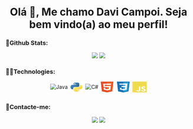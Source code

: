 <h1 align="center">Olá 👋, Me chamo Davi Campoi. Seja bem vindo(a) ao meu perfil!</h1>

<h3>🌠Github Stats:</h3>
  
<p align="center" flex-direction="column">
  <img width="43%" src="https://github-readme-stats.vercel.app/api?username=DaviCampoi&show_icons=true&title_color=3BC4D1&text_color=3BC4D1&bg_color=171717&icon_color=277E86&rank_icon=github" />
  <img width="38%" src="https://github-readme-stats.vercel.app/api/top-langs/?username=DaviCampoi&layout=compact&title_color=3BC4D1&text_color=3BC4D1&bg_color=171717&icon_color=277E86" />
</p>

<h3>👨‍💻Technologies:</h3>    
<div style="display: inline_block" align="center">
  <img align="center" alt="Java" height="30" width="40" src="https://cdn.jsdelivr.net/gh/devicons/devicon@latest/icons/java/java-original.svg">
  <img align="center" alt="Python" height="30" width="40" src="https://raw.githubusercontent.com/devicons/devicon/master/icons/python/python-original.svg">
  <img align="center" alt="C#" height="30" width="40" src="https://cdn.jsdelivr.net/gh/devicons/devicon@latest/icons/csharp/csharp-original.svg" />      
  <img align="center" alt="HTML" height="30" width="40" src="https://raw.githubusercontent.com/devicons/devicon/master/icons/html5/html5-original.svg">
  <img align="center" alt="CSS" height="30" width="40" src="https://raw.githubusercontent.com/devicons/devicon/master/icons/css3/css3-original.svg">
  <img align="center" alt="JS" height="30" width="40" src="https://raw.githubusercontent.com/devicons/devicon/master/icons/javascript/javascript-plain.svg">
  
</div>

##

<h3>📨Contacte-me:</h3>
<div style="display: inline_block; flex-wrap: nowrap" align = "center"> 
  <a href = "mailto:davicampoi09@gmail.com"><img src="https://img.shields.io/badge/-Gmail-%23333?style=for-the-badge&logo=gmail&logoColor=red" target="_blank"></a>
  <a href="https://www.linkedin.com/in/davi-campoi-837703321/" target="_blank"><img src="https://img.shields.io/badge/-LinkedIn-%230077B5?style=for-the-badge&logo=linkedin&logoColor=white" target="_blank"></a>
